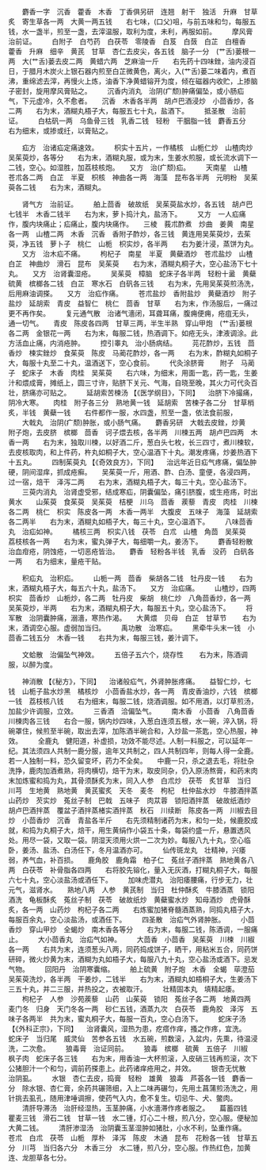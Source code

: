 <!-- { "loadSidebar": true } -->
　　麝香一字　沉香　藿香　木香　丁香俱另研　连翘　射干　独活　升麻　甘草炙　寄生草各一两　大黄一两五钱　　右七味，(口父)咀，与前五味和匀，每服五钱，水一盏半，煎至一盏，去滓温服，取利为度，未利，再服如前。
　　摩风膏　治前证。
　　白附子　白芍药　白茯苓　零陵香　白芨　白蔹　白芷　白檀香　藿香　升麻　细辛　黄芪　甘草　杏仁去皮尖，各五钱　脑子一分　(艹舌)蒌根一两　大(艹舌)蒌去皮二两　黄蜡六两　芝麻油一斤　　右先药十四味銼，油内浸百日，于腊月木炭火上银石器内煎至白芷微黄色，离火，入(艹舌)蒌二味着内，煮百沸，重绵滤去滓，再慢火上炼，油香下净黄蜡镕开为度，倾在磁器内收贮，上掺脑子密封，旋用摩风膏贴之。
　　沉香内消丸　治阴(疒颓)肿痛偏坠，或小肠疝气，下元虚冷，久不愈者。　　沉香　木香各半两　胡卢巴酒浸炒　小茴香炒，各二两　　右为末，酒糊丸梧子大，每服五七十丸，盐酒下。
　　抵圣散　治前证。
　　白枯矾一两　乌鱼骨三钱　乳香二钱　轻粉　干胭脂一钱　麝香五分　　右为细末，或掺或纴，以膏贴之。

　　疝方　治诸疝定痛速效。
　　枳实十五片，一作橘核　山栀仁炒　山楂肉炒　吴茱萸炒，各等分　　右为末，酒糊丸服，或为末，生姜水煎服，或长流水调下一二钱，空心。如湿胜，加荔枝核炮。　　又方　治(疒颓)疝。
　　天南星　山楂　苍朮各二两　白芷　半夏　枳核　神曲各一两　海藻　昆布各半两　元明粉　吴茱萸各二钱　　右为末，酒糊丸。

　　肾气方　治前证。
　　舶上茴香　破故纸　吴茱萸盐水炒，各五钱　胡卢巴七钱半　木香二钱半　　右为末，萝卜捣汁丸，盐汤下。
　　又方　一人疝痛作，腹内块痛止；疝痛止，腹内块痛作。　　三棱　莪朮酢煮　炒曲　姜黄　南星各一两　山楂二两　木香　沉香　香附子酢炒，各三钱　黄连用吴茱萸炒，去茱萸，净五钱　萝卜子　桃仁　山栀　枳实炒，各半两　　右为姜汁浸，蒸饼为丸。
　　又方　治木疝不痛。
　　枸杞子　南星　半夏　黄蘗酒炒　苍朮盐炒　山楂　白芷　神曲炒　滑石　昆布　吴茱萸　　右为末，酒糊丸桐子大，空心盐汤下七十丸。　　又方　治肾囊湿疮。
　　吴茱萸　樟脑　蛇床子各半两　轻粉十盝　黄蘗　硫黄　槟榔各二钱　白芷　寒水石　白矾各三钱　　右为末，先用吴茱萸煎汤洗，后用麻油调搽。　　又方　治疝作痛。
　　苍朮盐炒　香附盐炒　黄蘗酒炒　附子盐炒　延胡索　青皮　益智仁　桃仁　茴香　甘草　　右为末，作汤服后，一痛过更不再作矣。
　　复元通气散　治诸气濇闭，耳聋耳痛，腹痈便痈，疮疽无头，通一切气。　　青皮　陈皮各四两　甘草三两，半生半熟　穿山甲炮　(艹舌)蒌根各二两　金银花一两　　右为末，每服二钱，热酒调下。如疮无头，津液调涂。此方活血止痛，内消疮肿。
　　控引睾丸　治小肠病结。
　　芫花酢炒，五钱　茴香炒　楝实銼炒　食茱萸　陈皮　马蔺花酢炒，各一两　　右为末，酢糊丸如桐子大，每服十丸至二十丸，温酒送下，空心食前。
　　代灸涂脐膏
　　附子　马蔺子　蛇床子　木香　肉桂　吴茱萸　　右六味，为细末，用面一匙，药一匙，生姜汁和煨成膏，摊纸上，圆三寸许，贴脐下关元、气海，自晓至晚，其火力可代灸百壮，脐痛亦可贴之。
　　延胡索苦楝汤 【《医学纲目》，下同】 　治脐下冷撮痛，阴冷大寒。　　肉桂　附子各三分　熟地黄一钱　延胡索　苦楝子各二分　甘草梢炙，半钱　黄蘗一钱　　右件都作一服，水四盏，煎至一盏，依法食前服，
　　大戟丸　治阴(疒颓)肿胀，或小肠气痛。　　麝香另研　大戟去皮銼，炒黄　附子炮，去皮脐　槟榔　茴香　诃子煨去核，各半两　川楝五两　胡卢巴四两　木香一两　　右为末，独取川楝，以好酒二斤，葱白头七枚，长三四寸，煮川楝软，去皮核取肉，和上件药，杵丸如桐子大，空心温酒下十丸。潮发疼痛，炒姜热酒下十五丸。
　　四制茱萸丸 【《奇效良方》，下同】 　治远年近日疝气疼痛，偏坠肿硬，阴间湿痒，抓成疮癣。　　吴茱萸一斤，用酒、酢、白汤、童便，各浸四两，过一宿，焙干　泽泻二两　　右为末，酒糊丸梧子大，每三十丸，空心盐汤下。
　　三萸内消丸　治肾虚受邪，结成寒疝，阴囊偏坠，痛引脐腹，或生疮疡，时出黄水　　山茱萸　食茱萸　吴茱萸　桔梗　川乌　茴香　蒺藜　青皮　肉桂　川楝各二两　桃仁　枳实　陈皮各一两　木香一两半　大腹皮　五味子　海藻　延胡索各二两半　　右为末，酒糊丸如梧子大，每三十丸，空心温酒下。
　　八味茴香丸　治疝如神。
　　橘核三两　枳实八钱　茯苓　白朮　山楂　角茴　吴茱萸　荔枝核各一两　　右为末，蜜丸弹子大，每细嚼一丸，姜汤下。
　　麝香轻粉散　治血疳疮，阴蚀疮，一切恶疮皆治。　　麝香　轻粉各半钱　乳香　没药　白矾各一两　　右为细末，量疮干贴。

　　积疝丸　治积疝。
　　山栀一两　茴香　柴胡各二钱　牡丹皮一钱　　右为末，酒糊丸梧子大，每五六十丸，盐汤下。　　又方　治疝痛。
　　山楂炒，四两　枳实　茴香炒　山栀炒，各二两　牡丹皮　柴胡　桃仁炒　八角茴香炒，各一两　吴茱萸炒，半两　　右为末，酒糊丸桐子大，每服五十丸，空心盐汤下。
　　将军散　治阴囊肿痛，溺濇，寒热作渴。　　大黄煨　贝母　白芷　甘草节
　　右为末，酒调空心服。虚弱加当归。
　　禹功散　治寒疝。
　　黑牵牛头末一钱　小茴香二钱五分　木香一钱　　右共为末，每服三钱，姜汁调下。

　　文蛤散　治偏坠气神效。
　　五倍子五六个，烧存性
　　右为末，陈酒调服，以醉为度。

　　神消散 【《秘方》，下同】 　治诸般疝气，外肾肿胀疼痛。　　益智仁炒，七钱　山栀子盐水炒黑　橘核炒　小茴香盐水炒，各一两　青皮香油炒，六钱　槟榔一钱　荔枝核八钱　　右为细末，每服二钱，烧酒调服。如不用酒，以灯草煎汤，加盐少许调服，立效。
　　三香酒　洽偏坠气。
　　南木香　小茴香　八角茴香　川楝肉各三钱　　右合一服，锅内炒四味，入葱白连须五根，水一碗，淬入锅，将碗罩住，候煎至半碗，取出去滓，加陈酒半碗合和，入炒盐一茶匙，空心热服，神效。
　　全鹿丸　健阳道，补虚损，功效不能尽述。人制一料服之，可以延年一纪。其法须四人共制一鹿分服，逾年又共制之，四人共制四年，则每人得一全鹿。若一人独制一料，恐久留变坏，药力不全矣。　　中鹿一只，杀之退去毛，将肚杂洗挣，鹿肉加酒煮熟，将肉横切，焙干为末，取皮同杂，仍入原汤熬膏，和药末肉末加炼蜜和捣为丸，其骨须酥炙为末，同入人参　白朮炒　茯苓　炙甘草　当归　川芎　生地黄　熟地黄　黄芪蜜炙　天冬　麦冬　枸杞　杜仲盐水炒　牛膝酒拌蒸　山药炒　芡实炒　菟丝子制　巴戟　五味子　肉苁蓉　锁阳酒拌蒸　破故纸酒炒　胡卢巴酒拌蒸　覆盆子酒拌蒸楮实酒拌蒸　秋石　川续断　陈皮各一两　川椒去目炒　小茴香炒　沉香　青盐各半斤　　右先须精制诸药为末，和匀一处，候鹿胶成就，和捣为丸桐子大，焙干，用生黄绢作小袋五十条，每袋约盛一斤，悬置透风处。用尽一袋，又取一袋。阴湿天须用火烘一二次为妙。每服八九十丸，空心临卧，姜汤、盐汤、白汤任下，冬月温酒亦可。
　　仙传斑龙丸　壮精神，兴痿弱，养气血，补百损。　　鹿角胶　鹿角霜　柏子仁　菟丝子酒拌蒸　熟地黄各八两　白茯苓　补骨脂各四两　　右将胶先镕化，量入无灰酒，打糊丸桐子大，每服六七十丸，空心淡盐汤或酒任下。
　　加味虎潜丸　治阳痿腰痛，行步无力，壮元气，滋肾水。　　熟地八两　人参　黄芪制　当归　杜仲酥炙　牛膝酒蒸　锁阳酒洗　龟板酥炙　菟丝子制　茯苓　破故纸炒　黄蘗蜜水炒　知母酒炒　虎骨酥炙，各一两　山药炒　枸杞子各二两　　右炼蜜加猪脊髓酒蒸熟，同捣丸梧子大，每服百余丸，空心淡盐汤，或酒任下。
　　四圣散　治疝气外肾肿胀。
　　小茴香炒　穿山甲炒　全蝎炒　南木香各等分　　右为末，每服二钱，陈酒调，一服痛止。
　　大小茴香丸　治疝气如神。
　　大茴香　小茴香　吴茱萸　川楝　川椒各一两　　右共为末，连须葱头八两，同药捣成饼子，晒干，用粘米五合，同药饼研碎，微火炒黄为末，酒糊为丸如梧子大，每服八九十丸，空心盐汤或酒下。忌发气物。
　　回阳丹　治阴寒囊缩。
　　舶上硫黄　附子炮　木香　全蝎　荜澄茄　吴茱萸洗炒，各半两　干姜炒，二钱半　　右为末，酒糊丸如梧桐子大，生姜汤下三五十丸，并二三服，并热投之，衣被取汗。
　　壮精固本丸　填精起痿。
　　枸杞子　人参　沙苑蒺藜　山药　山茱萸　锁阳　菟丝子各二两　地黄四两　麦门冬　归身　天门冬各一两　砂仁五钱，酒蒸九次　白茯苓　鹿角胶　泽泻　五味子各两半　共为末，蜜丸桐子大，每服一百丸，空心白汤下。
　　蛇床子汤 【《外科正宗》，下同】 　治肾囊风，湿热为患，疙瘩作痒，搔之作疼，宜洗。　　蛇床子　当归尾　威灵仙　苦参各五钱　水五碗，煎数滚，入盆内，先熏，待温浸洗，二次愈。
　　狼毒膏　治证同前。
　　狼毒　槟榔　硫黄　五倍子　川椒　枫子肉　蛇床子各三钱　　右为末，用香油一大杯煎滚，入皮硝三钱再煎滚，次下公猪胆汁一个和匀，调前药搽患上。此药诸痒疮用之，并效。
　　银杏无忧散　治阴虱。
　　水银　杏仁去皮，捣膏　轻粉　雄黄　狼毒　芦荟各一钱　麝香一分　除水银、杏仁膏，余药共碾筛细，入上二味再碾匀，先用土菖蒲煎汤洗之，用针挑去虱孔，随用津唾调擦，使药气入内，愈不复生。切忌牛、犬、鳖肉。
　　清肝导滞汤　治肝经湿热，玉茎肿痛，小水濇滞作疼者服之。　　萹蓄四钱　瞿麦三钱　滑石二钱　甘草一钱　水二锺，灯心二十根，煎八分，空心服。便秘加大黄二钱。
　　清肝渗湿汤　治阴囊玉茎湿肿如猪肚，小水不利，坠重作痛。　　苍朮　白朮　茯苓　山栀　厚朴　泽泻　陈皮　木通　昆布　花粉各一钱　甘草五分　川芎　当归各六分　木香三分　水二锺，煎八分，空心服。作热红色，加黄连、龙胆草各七分。
